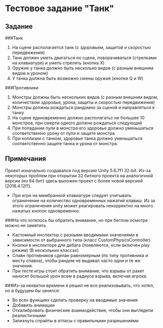 Тестовое задание "Танк"
====================================================

Задание
-------
###Танк
1. На сцене располагается танк (с здоровьем, защитой и скоростью передвижения)
2. Танк должен уметь двигаться по сцене, поворачиваться (стрелками на клавиатуре) и уметь стрелять (кнопка X)
3. Оружие у танка должно быть несколько видов (с разным внешним видом и уроном)
4. У танка должна быть возможно смены оружия (кнопки Q и W)

###Противники
1. Монстры должны быть нескольких видов (с разным внешним видом, количеством здоровья, урона, защиты и скоростью передвижения)
2. Монстры должны рождаться рандомно за сценой и направляться к танку
3. На сцене единовременно должно располагатьс не большее 10 монстров, при смерти одного должне рождаться следующий
4. При попадании пули в монстра его здоровье должно уменьшаться соответственно урону от пули и защите монстра
5. При коллизии с танком, здоровье танка должно уменьшаться соответственно защите танка и урона от монстра.


Примечания
----------
Проект изначально создавался под версию Unity 5.6.7f1 32-bit. Из-за некоторых проблем при открытии 32 битного проекта на аналогичной версии (но 64 бит) здесь выложен проект с более новой версией (2018.4.12f1). 

* При игре на мембранной клавиатуре следует учитывать ограничение на количество одновременных нажатий клавиш. Из за этого ограничения unity может реагировать некорректно на много нажатых кнопок одновременно. 

###На что хотелось бы обратить внимание, но при беглом осмотре можно не заметить
* Кастомный инспектор с разными вводимыми значениями в зависимости от выбранного типа (класс CustomPhysicsController)
* Кнопки в инспекторе для дебага (появляются, если включен play режим) (В нескольких классах)
* Спавн противников сделан равномерным (по типу противника и месту спавна), чтобы рандом не выдавал часто одни и те же значения.
* При тесте игры стоит обратить внимание, что взрывы от ракет наносят большой урон всем в радиусе взрыва, включая игрока.

###Из-за нехватки времени я решил не все реализовывать, что хотел, но в будущем бы занялся:
* Во всех функциях сделать проверку на вводимые значения
* Добавить анимации
* Откалибровать физические взаимодействия, чтобы они выглядели реалистичными
* Запихнуть спрайты в атласы с правильными разрешениями
